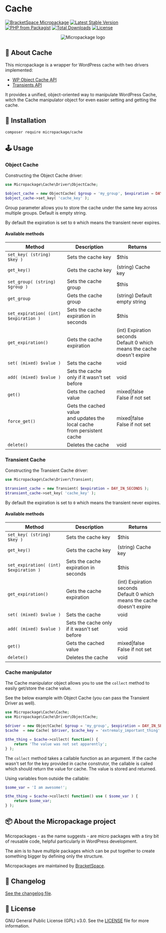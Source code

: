 # Cache

[![BracketSpace Micropackage](https://img.shields.io/badge/BracketSpace-Micropackage-brightgreen)](https://bracketspace.com)
[![Latest Stable Version](https://poser.pugx.org/micropackage/cache/v/stable)](https://packagist.org/packages/micropackage/cache)
[![PHP from Packagist](https://img.shields.io/packagist/php-v/micropackage/cache.svg)](https://packagist.org/packages/micropackage/cache)
[![Total Downloads](https://poser.pugx.org/micropackage/cache/downloads)](https://packagist.org/packages/micropackage/cache)
[![License](https://poser.pugx.org/micropackage/cache/license)](https://packagist.org/packages/micropackage/cache)

<p align="center">
    <img src="https://bracketspace.com/extras/micropackage/micropackage-small.png" alt="Micropackage logo"/>
</p>

## 🧬 About Cache

This micropackage is a wrapper for WordPress cache with two drivers implemented:

- [WP Object Cache API](https://codex.wordpress.org/Class_Reference/WP_Object_Cache)
- [Transients API](https://codex.wordpress.org/Transients_API)

It provides a unified, object-oriented way to manipulate WordPress Cache, witch the Cache manipulator object for even easier setting and getting the cache.

## 💾 Installation

``` bash
composer require micropackage/cache
```

## 🕹 Usage

### Object Cache

Constructing the Object Cache driver:

```php
use Micropackage\Cache\Driver\ObjectCache;

$object_cache = new ObjectCache( $group = 'my_group', $expiration = DAY_IN_SECONDS );
$object_cache->set_key( 'cache_key' );
```

Group parameter allows you to store the cache under the same key across multiple groups. Default is empty string.

By default the expiration is set to `0` which means the transient never expires.

#### Available methods

| Method                                    | Description                                                  | Returns                                                      |
| ----------------------------------------- | ------------------------------------------------------------ | ------------------------------------------------------------ |
| ```set_key( (string) $key )```            | Sets the cache key                                           | $this                                                        |
| ```get_key()```                           | Gets the cache key                                           | (string) Cache key                                           |
| ```set_group( (string) $group )```        | Sets the cache group                                         | $this                                                        |
| ```get_group```                           | Gets the cache group                                         | (string) Default empty string                                |
| ```set_expiration( (int) $expiration )``` | Sets the cache expiration in seconds                         | $this                                                        |
| ```get_expiration()```                    | Gets the cache expiration                                    | (int) Expiration seconds <br />Default 0 which means the cache  <br />doesn't expire |
| ```set( (mixed) $value )```               | Sets the cache                                               | void                                                         |
| ```add( (mixed) $value )```               | Sets the cache <br />only if it  wasn't set before           | void                                                         |
| ```get()```                               | Gets the cached value                                        | mixed\|false<br />False if not set                           |
| ```force_get()```                         | Gets the cached value  <br />and updates the local cache <br />from persistent cache | mixed\|false <br />False if not set                          |
| ```delete()```                            | Deletes the cache                                            | void                                                         |

### Transient Cache

Constructing the Transient Cache driver:

```php
use Micropackage\Cache\Driver\Transient;

$transient_cache = new Transient( $expiration = DAY_IN_SECONDS );
$transient_cache->set_key( 'cache_key' );
```

By default the expiration is set to `0` which means the transient never expires.

#### Available methods

| Method                                    | Description                                  | Returns                                                      |
| ----------------------------------------- | -------------------------------------------- | ------------------------------------------------------------ |
| ```set_key( (string) $key )```            | Sets the cache key                           | $this                                                        |
| ```get_key()```                           | Gets the cache key                           | (string) Cache key                                           |
| ```set_expiration( (int) $expiration )``` | Sets the cache expiration in seconds         | $this                                                        |
| ```get_expiration()```                    | Gets the cache expiration                    | (int) Expiration seconds <br />Default 0 which means the cache <br /> doesn't expire |
| ```set( (mixed) $value )```               | Sets the cache                               | void                                                         |
| ```add( (mixed) $value )```               | Sets the cache only if it  wasn't set before | void                                                         |
| ```get()```                               | Gets the cached value                        | mixed\|false <br />False if not set                          |
| ```delete()```                            | Deletes the cache                            | void                                                         |

### Cache manipulator

The Cache manipulator object allows you to use the `collect` method to easily get/store the cache value.

See the below example with Object Cache (you can pass the Transient Driver as well).

```php
use Micropackage\Cache\Cache;
use Micropackage\Cache\Driver\ObjectCache;

$driver = new ObjectCache( $group = 'my_group', $expiration = DAY_IN_SECONDS );
$cache  = new Cache( $driver, $cache_key = 'extremaly_important_thing' );

$the_thing = $cache->collect( function() {
	return 'The value was not set apparently';
} );
```

The `collect` method takes a callable function as an argument. If the cache wasn't set for the key provided in cache construtor, the callable is called which should return the value for cache. The value is stored and returned.

Using variables from outside the callable:

```php
$some_var = 'I am awesome!';

$the_thing = $cache->collect( function() use ( $some_var ) {
	return $some_var;
} );
```

## 📦 About the Micropackage project

Micropackages - as the name suggests - are micro packages with a tiny bit of reusable code, helpful particularly in WordPress development.

The aim is to have multiple packages which can be put together to create something bigger by defining only the structure.

Micropackages are maintained by [BracketSpace](https://bracketspace.com).

## 📖 Changelog

[See the changelog file](./CHANGELOG.md).

## 📃 License

GNU General Public License (GPL) v3.0. See the [LICENSE](./LICENSE) file for more information.
